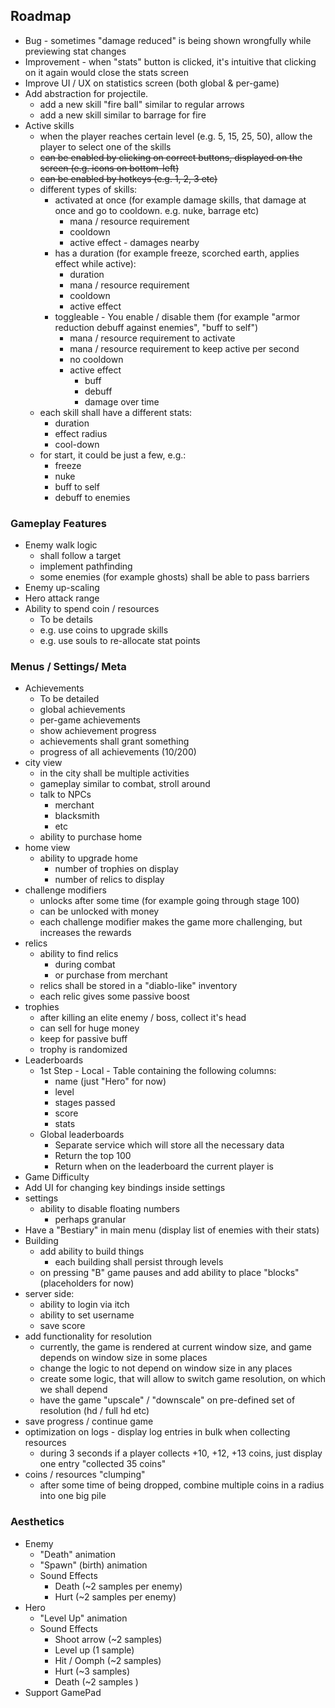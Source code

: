 ## Roadmap

- Bug - sometimes "damage reduced" is being shown wrongfully while previewing stat changes
- Improvement - when "stats" button is clicked, it's intuitive that clicking on it again would close the stats screen
- Improve UI / UX on statistics screen (both global & per-game)
- Add abstraction for projectile.
  - add a new skill "fire ball" similar to regular arrows
  - add a new skill similar to barrage for fire
- Active skills
  - when the player reaches certain level (e.g. 5, 15, 25, 50), allow the player to select one of the skills
  - ~~can be enabled by clicking on correct buttons, displayed on the screen (e.g. icons on bottom-left)~~
  - ~~can be enabled by hotkeys (e.g. 1, 2, 3 etc)~~
  - different types of skills:
    - activated at once (for example damage skills, that damage at once and go to cooldown. e.g. nuke, barrage etc)
      - mana / resource requirement
      - cooldown
      - active effect - damages nearby
    - has a duration (for example freeze, scorched earth, applies effect while active):
      - duration
      - mana / resource requirement
      - cooldown
      - active effect
    - toggleable - You enable / disable them (for example "armor reduction debuff against enemies", "buff to self")
      - mana / resource requirement to activate
      - mana / resource requirement to keep active per second
      - no cooldown
      - active effect
        - buff
        - debuff
        - damage over time
  - each skill shall have a different stats:
    - duration
    - effect radius
    - cool-down
  - for start, it could be just a few, e.g.:
    - freeze
    - nuke
    - buff to self
    - debuff to enemies

### Gameplay Features

- Enemy walk logic
  - shall follow a target
  - implement pathfinding
  - some enemies (for example ghosts) shall be able to pass barriers
- Enemy up-scaling
- Hero attack range
- Ability to spend coin / resources
  - To be details
  - e.g. use coins to upgrade skills
  - e.g. use souls to re-allocate stat points

### Menus / Settings/ Meta

- Achievements
  - To be detailed
  - global achievements
  - per-game achievements
  - show achievement progress
  - achievements shall grant something
  - progress of all achievements (10/200)
- city view
  - in the city shall be multiple activities
  - gameplay similar to combat, stroll around
  - talk to NPCs
    - merchant
    - blacksmith
    - etc
  - ability to purchase home
- home view
  - ability to upgrade home
    - number of trophies on display
    - number of relics to display
- challenge modifiers
  - unlocks after some time (for example going through stage 100)
  - can be unlocked with money
  - each challenge modifier makes the game more challenging, but increases the rewards
- relics
  - ability to find relics
    - during combat
    - or purchase from merchant
  - relics shall be stored in a "diablo-like" inventory
  - each relic gives some passive boost
- trophies
  - after killing an elite enemy / boss, collect it's head
  - can sell for huge money
  - keep for passive buff
  - trophy is randomized
- Leaderboards
  - 1st Step - Local - Table containing the following columns:
    - name (just "Hero" for now)
    - level
    - stages passed
    - score
    - stats
  - Global leaderboards
    - Separate service which will store all the necessary data
    - Return the top 100
    - Return when on the leaderboard the current player is
- Game Difficulty
- Add UI for changing key bindings inside settings
- settings
  - ability to disable floating numbers
    - perhaps granular
- Have a "Bestiary" in main menu (display list of enemies with their stats)
- Building
  - add ability to build things
    - each building shall persist through levels
  - on pressing "B" game pauses and add ability to place "blocks" (placeholders for now)
- server side:
  - ability to login via itch
  - ability to set username
  - save score
- add functionality for resolution
  - currently, the game is rendered at current window size, and game depends on window size in some places
  - change the logic to not depend on window size in any places
  - create some logic, that will allow to switch game resolution, on which we shall depend
  - have the game "upscale" / "downscale" on pre-defined set of resolution (hd / full hd etc)
- save progress / continue game
- optimization on logs - display log entries in bulk when collecting resources
  - during 3 seconds if a player collects +10, +12, +13 coins, just display one entry "collected 35 coins"
- coins / resources "clumping"
  - after some time of being dropped, combine multiple coins in a radius into one big pile

### Aesthetics

- Enemy
  - "Death" animation
  - "Spawn" (birth) animation
  - Sound Effects
    - Death (~2 samples per enemy)
    - Hurt (~2 samples per enemy)
- Hero
  - "Level Up" animation
  - Sound Effects
    - Shoot arrow (~2 samples)
    - Level up (1 sample)
    - Hit / Oomph (~2 samples)
    - Hurt (~3 samples)
    - Death (~2 samples )
- Support GamePad
